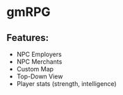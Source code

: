 # gmRPG

## Features:
- NPC Employers
- NPC Merchants
- Custom Map
- Top-Down View
- Player stats (strength, intelligence)
